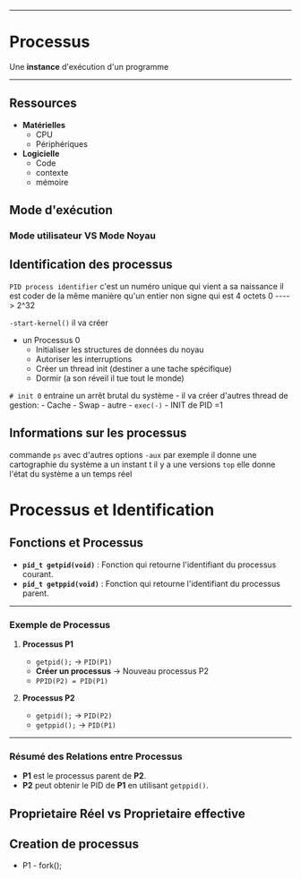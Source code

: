 
---

# Processus
Une **instance** d'exécution d'un programme

---

## Ressources
- **Matérielles**
  - CPU
  - Périphériques
- **Logicielle**
  - Code
  - contexte
  - mémoire

## Mode d'exécution
### Mode utilisateur VS Mode Noyau

## Identification des processus

`PID process identifier` c'est un numéro unique qui vient a sa naissance il est coder  de la même manière qu'un entier non signe qui est 4 octets 0 ----> 2^32

`-start-kernel()` il va créer 
- un Processus 0
	- Initialiser les structures de données du noyau
	- Autoriser les interruptions
	- Créer un thread init (destiner a une tache spécifique)
	- Dormir (a son réveil il tue tout le monde)

`# init 0` entraine un arrêt brutal du système
	- il va créer d'autres thread de gestion:
		- Cache
		- Swap
		- autre
    - `exec(-)`
	    - INIT de PID =1 

## Informations sur les processus
commande `ps` avec d'autres options `-aux` par exemple il donne une cartographie du système a un instant t
il y a une versions `top` elle donne l'état du système a un temps réel
# Processus et Identification

## Fonctions et Processus

- **`pid_t getpid(void)`** : Fonction qui retourne l'identifiant du processus courant.
- **`pid_t getppid(void)`** : Fonction qui retourne l'identifiant du processus parent.

---

### Exemple de Processus

1. **Processus P1**
   - `getpid();` → `PID(P1)`
   - **Créer un processus** → Nouveau processus P2
   - `PPID(P2) = PID(P1)`

2. **Processus P2**
   - `getpid();` → `PID(P2)`
   - `getppid();` → `PID(P1)`

---

### Résumé des Relations entre Processus

- **P1** est le processus parent de **P2**.
- **P2** peut obtenir le PID de **P1** en utilisant `getppid()`.

## Proprietaire Réel vs Proprietaire effective

## Creation de processus

- P1
			- fork();  